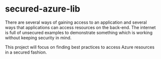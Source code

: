 # secured-azure-lib
There are several ways of gaining access to an application and several ways that applications can access resources on the back-end. The internet is full of unsecured examples to demonstrate something which is working without keeping security in mind. 

This project will focus on finding best practices to access Azure resources in a secured fashion.
